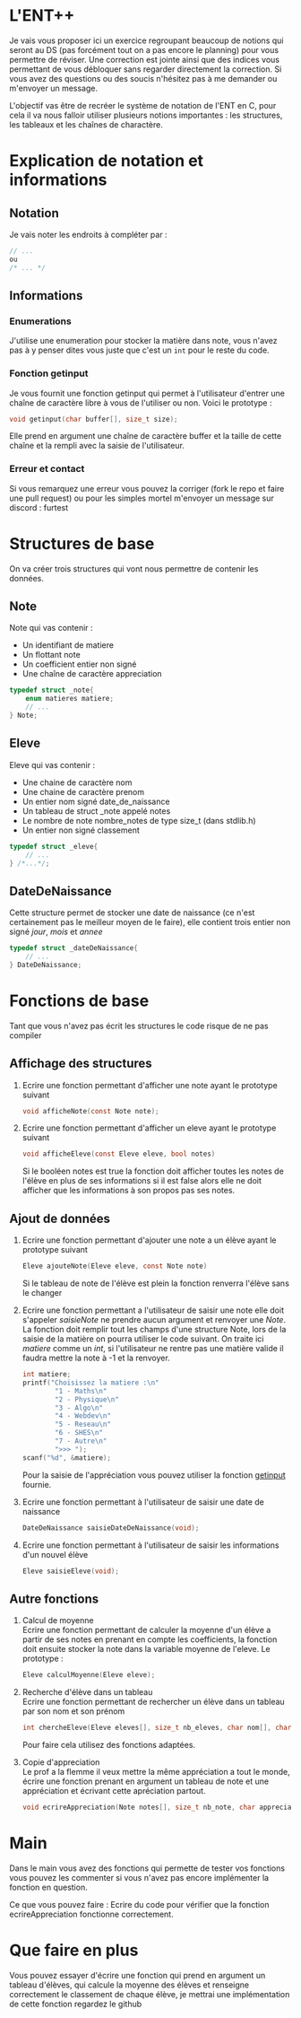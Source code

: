 # L'ENT++

Je vais vous proposer ici un exercice regroupant beaucoup de notions qui seront au DS (pas forcément tout on a pas encore le planning) pour vous permettre de réviser. Une correction est jointe ainsi que des indices vous permettant de vous débloquer sans regarder directement la correction. Si vous avez des questions ou des soucis n'hésitez pas à me demander ou m'envoyer un message.

L'objectif vas être de recréer le système de notation de l'ENT en C, pour cela il va nous falloir utiliser plusieurs notions importantes : les structures, les tableaux et les chaînes de charactère.

# Explication de notation et informations

## Notation
Je vais noter les endroits à compléter par :
```c
// ...
ou
/* ... */
```
## Informations

### Enumerations

J'utilise une enumeration pour stocker la matière dans note, vous n'avez pas à y penser dites vous juste que c'est un `int` pour le reste du code.

### Fonction getinput
Je vous fournit une fonction getinput qui permet à l'utilisateur d'entrer une chaîne de caractère libre à vous de l'utiliser ou non.
Voici le prototype :
```c
void getinput(char buffer[], size_t size);
```
Elle prend en argument une chaîne de caractère buffer et la taille de cette chaîne et la rempli avec la saisie de l'utilisateur.

### Erreur et contact
Si vous remarquez une erreur vous pouvez la corriger (fork le repo et faire une pull request) ou pour les simples mortel m'envoyer un message sur discord : furtest


# Structures de base

On va créer trois structures qui vont nous permettre de contenir les données.

## Note
Note qui vas contenir :
- Un identifiant de matiere
- Un flottant note
- Un coefficient entier non signé
- Une chaîne de caractère appreciation

```c
typedef struct _note{
    enum matieres matiere;
    // ... 
} Note;
```

## Eleve
Eleve qui vas contenir :
- Une chaine de caractère nom
- Une chaine de caractère prenom
- Un entier nom signé date_de_naissance
- Un tableau de struct _note appelé notes
- Le nombre de note nombre_notes de type size_t (dans stdlib.h)
- Un entier non signé classement

```c
typedef struct _eleve{
    // ... 
} /*...*/;
```

## DateDeNaissance
Cette structure permet de stocker une date de naissance (ce n'est certainement pas le meilleur moyen de le faire), elle contient trois entier non signé _jour_, _mois_ et _annee_
```c
typedef struct _dateDeNaissance{
    // ...
} DateDeNaissance;
```

# Fonctions de base

Tant que vous n'avez pas écrit les structures le code risque de ne pas compiler

## Affichage des structures

1. Ecrire une fonction permettant d'afficher une note ayant le prototype suivant
    ```c
    void afficheNote(const Note note);
    ```

2. Ecrire une fonction permettant d'afficher un eleve ayant le prototype suivant
    ```c
    void afficheEleve(const Eleve eleve, bool notes)
    ```
    Si le booléen notes est true la fonction doit afficher toutes les notes de l'élève en plus de ses informations si il est false alors elle ne doit afficher que les informations à son propos pas ses notes.

## Ajout de données

1. Ecrire une fonction permettant d'ajouter une note a un élève ayant le prototype suivant
    ```c
    Eleve ajouteNote(Eleve eleve, const Note note)
    ```
    Si le tableau de note de l'élève est plein la fonction renverra l'élève sans le changer

2. Ecrire une fonction permettant a l'utilisateur de saisir une note elle doit s'appeler _saisieNote_ ne prendre aucun argument et renvoyer une _Note_.   
    La fonction doit remplir tout les champs d'une structure Note, lors de la saisie de la matière on pourra utiliser le code suivant. On traite ici _matiere_ comme un _int_, si l'utilisateur ne rentre pas une matière valide il faudra mettre la note à -1 et la renvoyer.
    ```c
    int matiere;
    printf("Choisissez la matiere :\n"
            "1 - Maths\n"
            "2 - Physique\n"
            "3 - Algo\n"
            "4 - Webdev\n"
            "5 - Reseau\n"
            "6 - SHES\n"
            "7 - Autre\n"
            ">>> ");
    scanf("%d", &matiere);
    ```
    Pour la saisie de l'appréciation vous pouvez utiliser la fonction [getinput](#fonction-getinput) fournie.

3. Ecrire une fonction permettant à l'utilisateur de saisir une date de naissance
    ```c
    DateDeNaissance saisieDateDeNaissance(void);
    ```

4. Ecrire une fonction permettant à l'utilisateur de saisir les informations d'un nouvel élève
    ```c
    Eleve saisieEleve(void);
    ```

## Autre fonctions

1. Calcul de moyenne   
    Ecrire une fonction permettant de calculer la moyenne d'un élève a partir de ses notes en prenant en compte les coefficients, la fonction doit ensuite stocker la note dans la variable moyenne de l'eleve.
    Le prototype :
    ```c
    Eleve calculMoyenne(Eleve eleve);
    ```

2. Recherche d'élève dans un tableau   
    Ecrire une fonction permettant de rechercher un élève dans un tableau par son nom et son prénom
    ```c
    int chercheEleve(Eleve eleves[], size_t nb_eleves, char nom[], char prenom[]);
    ```
    Pour faire cela utilisez des fonctions adaptées.

3. Copie d'appreciation    
    Le prof a la flemme il veux mettre la même appréciation a tout le monde, écrire une fonction prenant en argument un tableau de note et une appréciation et écrivant cette apréciation partout.
    ```c
    void ecrireAppreciation(Note notes[], size_t nb_note, char appreciation[]);
    ```

# Main

Dans le main vous avez des fonctions qui permette de tester vos fonctions vous pouvez les commenter si vous n'avez pas encore implémenter la fonction en question.

Ce que vous pouvez faire :
Ecrire du code pour vérifier que la fonction ecrireAppreciation fonctionne correctement.

# Que faire en plus
Vous pouvez essayer d'écrire une fonction qui prend en argument un tableau d'élèves, qui calcule la moyenne des élèves et renseigne correctement le classement de chaque élève, je mettrai une implémentation de cette fonction regardez le github
